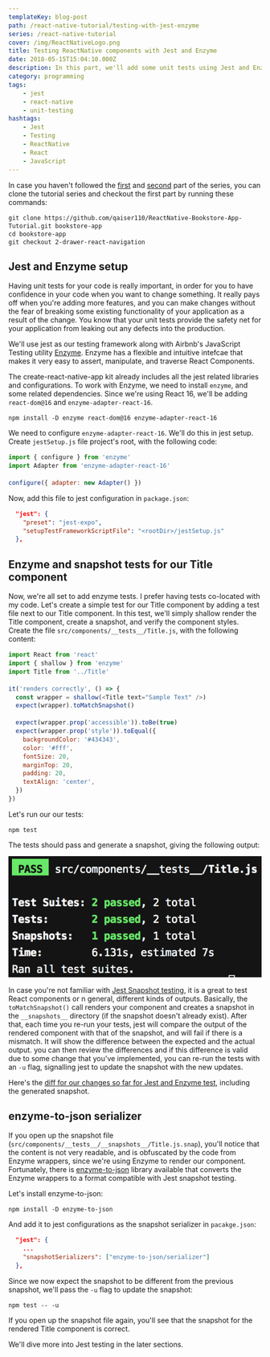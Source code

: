 ```yaml
---
templateKey: blog-post
path: /react-native-tutorial/testing-with-jest-enzyme
series: /react-native-tutorial
cover: /img/ReactNativeLogo.png
title: Testing ReactNative components with Jest and Enzyme
date: 2018-05-15T15:04:10.000Z
description: In this part, we'll add some unit tests using Jest and Enzyme.
category: programming
tags:
    - jest
    - react-native
    - unit-testing
hashtags:
    - Jest
    - Testing
    - ReactNative
    - React
    - JavaScript
---
```

In case you haven't followed the [first](/react-native-tutorial/prettier-eslint-airbnb-styleguide) and [second](/react-native-tutorial/drawer-navigation-tabs-with-react-navigation) part of the series, you can clone the tutorial series and checkout the first part by running these commands:

```
git clone https://github.com/qaiser110/ReactNative-Bookstore-App-Tutorial.git bookstore-app
cd bookstore-app
git checkout 2-drawer-react-navigation
```

## Jest and Enzyme setup
 
Having unit tests for your code is really important, in order for you to have confidence in your code when you want to change something. It really pays off when you're adding more features, and you can make changes without the fear of breaking some existing functionality of your application as a result of the change. You know that your unit tests provide the safety net for your application from leaking out any defects into the production. 

We'll use jest as our testing framework along with Airbnb's JavaScript Testing utility [Enzyme](https://github.com/airbnb/enzyme). Enzyme has a flexible and intuitive intefcae that makes it very easy to assert, manipulate, and traverse React Components.

The create-react-native-app kit already includes all the jest related libraries and configurations. To work with Enzyme, we need to install `enzyme`, and some related dependencies. Since we're using React 16, we'll be adding `react-dom@16` and `enzyme-adapter-react-16`. 

```
npm install -D enzyme react-dom@16 enzyme-adapter-react-16 
```

We need to configure `enzyme-adapter-react-16`. We'll do this in jest setup. Create `jestSetup.js` file project's root, with the following code:

```js
import { configure } from 'enzyme'
import Adapter from 'enzyme-adapter-react-16'

configure({ adapter: new Adapter() })
```

Now, add this file to jest configuration in `package.json`:

```json
  "jest": {
    "preset": "jest-expo",
    "setupTestFrameworkScriptFile": "<rootDir>/jestSetup.js"
  },
```

## Enzyme and snapshot tests for our Title component

Now, we're all set to add enzyme tests. I prefer having tests co-located with my code. Let's create a simple test for our Title component by adding a test file next to  our Title component. In this test, we'll simply shallow render the Title component, create a snapshot, and verify the component styles. Create the file `src/components/__tests__/Title.js`, with the following content: 

```js
import React from 'react'
import { shallow } from 'enzyme'
import Title from '../Title'

it('renders correctly', () => {
  const wrapper = shallow(<Title text="Sample Text" />)
  expect(wrapper).toMatchSnapshot()

  expect(wrapper.prop('accessible')).toBe(true)
  expect(wrapper.prop('style')).toEqual({
    backgroundColor: '#434343',
    color: '#fff',
    fontSize: 20,
    marginTop: 20,
    padding: 20,
    textAlign: 'center',
  })
})
```

Let's run our our tests:

```
npm test
```

The tests should pass and generate a snapshot, giving the following output:

![Jest results for Title component test.png](jest-test-Title-component.png)

In case you're not familiar with [Jest Snapshot testing](https://facebook.github.io/jest/docs/en/snapshot-testing.html), it is a great to test React components or n general, different kinds of outputs. Basically, the `toMatchSnapshot()` call renders your component and creates a snapshot in the `__snapshots__` directory (if the snapshot doesn't already exist). After that, each time you re-run your tests, jest will compare the output of the rendered component with that of the snapshot, and will fail if there is a mismatch. It will show the difference between the expected and the actual output. you can then review the differences and if this difference is valid due to some change that you've implemented, you can re-run the tests with an `-u` flag, signalling jest to update the snapshot with the new updates.

Here's the <a href="https://github.com/qaiser110/ReactNative-Bookstore-App-Tutorial/commit/8280243d7c9cab6b69b2b2ed530756fe8a4bdcca" target="_blank">diff for our changes so far for Jest and Enzyme test</a>, including the generated snapshot.

## enzyme-to-json serializer

If you open up the snapshot file (`src/components/__tests__/__snapshots__/Title.js.snap`), you'll notice that the content is not very readable, and is obfuscated by the code from Enzyme wrappers, since we're using Enzyme to render our component. Fortunately, there is [enzyme-to-json](https://github.com/adriantoine/enzyme-to-json) library available that converts the Enzyme wrappers to a format compatible with Jest snapshot testing. 

Let's install enzyme-to-json:

```
npm install -D enzyme-to-json
```

And add it to jest configurations as the snapshot serializer in `pacakge.json`:
```json
  "jest": {
    ...
    "snapshotSerializers": ["enzyme-to-json/serializer"]
  },
```

Since we now expect the snapshot to be different from the previous snapshot, we'll pass the `-u` flag to update the snapshot:

```
npm test -- -u
```

If you open up the snapshot file again, you'll see that the snapshot for the rendered Title component is correct.

We'll dive more into Jest testing in the later sections.
